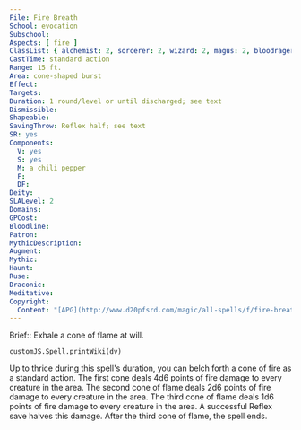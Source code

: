 ```yaml
---
File: Fire Breath
School: evocation
Subschool: 
Aspects: [ fire ]
ClassList: { alchemist: 2, sorcerer: 2, wizard: 2, magus: 2, bloodrager: 2 }
CastTime: standard action
Range: 15 ft.
Area: cone-shaped burst
Effect: 
Targets: 
Duration: 1 round/level or until discharged; see text
Dismissible: 
Shapeable: 
SavingThrow: Reflex half; see text
SR: yes
Components:
  V: yes
  S: yes
  M: a chili pepper
  F: 
  DF: 
Deity: 
SLALevel: 2
Domains: 
GPCost: 
Bloodline: 
Patron: 
MythicDescription: 
Augment: 
Mythic: 
Haunt: 
Ruse: 
Draconic: 
Meditative: 
Copyright:
  Content: "[APG](http://www.d20pfsrd.com/magic/all-spells/f/fire-breath)"
---
```

Brief:: Exhale a cone of flame at will.

```dataviewjs
customJS.Spell.printWiki(dv)
```

Up to thrice during this spell's duration, you can belch forth a cone of fire as a standard action. The first cone deals 4d6 points of fire damage to every creature in the area. The second cone of flame deals 2d6 points of fire damage to every creature in the area. The third cone of flame deals 1d6 points of fire damage to every creature in the area. A successful Reflex save halves this damage. After the third cone of flame, the spell ends.
